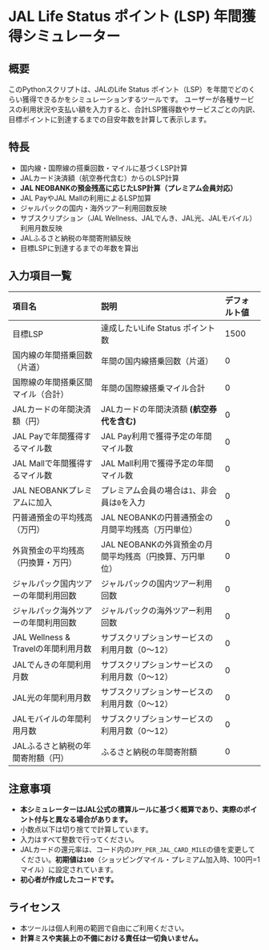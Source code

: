 # JAL Life Status ポイント (LSP) 年間獲得シミュレーター

## 概要
このPythonスクリプトは、JALのLife Status ポイント（LSP）を年間でどのくらい獲得できるかをシミュレーションするツールです。
ユーザーが各種サービスの利用状況や支払い額を入力すると、合計LSP獲得数やサービスごとの内訳、目標ポイントに到達するまでの目安年数を計算して表示します。

## 特長

  - 国内線・国際線の搭乗回数・マイルに基づくLSP計算
  - JALカード決済額（航空券代含む）からのLSP計算
  - **JAL NEOBANKの預金残高に応じたLSP計算（プレミアム会員対応）**
  - JAL PayやJAL Mallの利用によるLSP加算
  - ジャルパックの国内・海外ツアー利用回数反映
  - サブスクリプション（JAL Wellness、JALでんき、JAL光、JALモバイル）利用月数反映
  - JALふるさと納税の年間寄附額反映
  - 目標LSPに到達するまでの年数を算出

## 入力項目一覧

| 項目名 | 説明 | デフォルト値 |
| :--- | :--- | :--- |
| 目標LSP | 達成したいLife Status ポイント数 | 1500 |
| 国内線の年間搭乗回数（片道） | 年間の国内線搭乗回数（片道） | 0 |
| 国際線の年間搭乗区間マイル（合計）| 年間の国際線搭乗マイル合計 | 0 |
| JALカードの年間決済額（円） | JALカードの年間決済額 **(航空券代を含む)** | 0 |
| JAL Payで年間獲得するマイル数 | JAL Pay利用で獲得予定の年間マイル数 | 0 |
| JAL Mallで年間獲得するマイル数 | JAL Mall利用で獲得予定の年間マイル数 | 0 |
| JAL NEOBANKプレミアムに加入 | プレミアム会員の場合は`1`、非会員は`0`を入力 | 0 |
| 円普通預金の平均残高（万円） | JAL NEOBANKの円普通預金の月間平均残高（万円単位） | 0 |
| 外貨預金の平均残高（円換算・万円）| JAL NEOBANKの外貨預金の月間平均残高（円換算、万円単位）| 0 |
| ジャルパック国内ツアーの年間利用回数| ジャルパックの国内ツアー利用回数 | 0 |
| ジャルパック海外ツアーの年間利用回数| ジャルパックの海外ツアー利用回数 | 0 |
| JAL Wellness & Travelの年間利用月数| サブスクリプションサービスの利用月数（0～12） | 0 |
| JALでんきの年間利用月数 | サブスクリプションサービスの利用月数（0～12） | 0 |
| JAL光の年間利用月数 | サブスクリプションサービスの利用月数（0～12） | 0 |
| JALモバイルの年間利用月数 | サブスクリプションサービスの利用月数（0～12） | 0 |
| JALふるさと納税の年間寄附額（円）| ふるさと納税の年間寄附額 | 0 |

## 注意事項

  - **本シミュレーターはJAL公式の積算ルールに基づく概算であり、実際のポイント付与と異なる場合があります。**
  - 小数点以下は切り捨てで計算しています。
  - 入力はすべて整数で行ってください。
  - JALカードの還元率は、コード内の`JPY_PER_JAL_CARD_MILE`の値を変更してください。**初期値は`100`**（ショッピングマイル・プレミアム加入時、100円=1マイル）に設定されています。
  - **初心者が作成したコードです。**

## ライセンス

  - 本ツールは個人利用の範囲で自由にご利用ください。
  - **計算ミスや実装上の不備における責任は一切負いません。**

